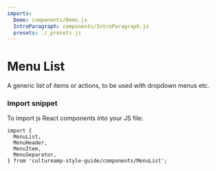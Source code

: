 ```yaml
---
imports:
  Demo: components/Demo.js
  IntroParagraph: components/IntroParagraph.js
  presets: ./_presets.js
---
```


# Menu List

<IntroParagraph>

A generic list of items or actions, to be used with dropdown menus etc.

</IntroParagraph>

<Demo presets={presets} />

### Import snippet

To import js React components into your JS file:

```
import {
  MenuList,
  MenuHeader,
  MenuItem,
  MenuSeparator,
} from 'cultureamp-style-guide/components/MenuList';
```
